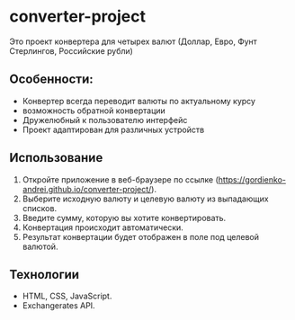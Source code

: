 # converter-project
Это проект конвертера для четырех валют (Доллар, Евро, Фунт Стерлингов, Российские рубли)
## Особенности:

- Конвертер всегда переводит валюты по актуальному курсу
- возможность обратной конвертации
- Дружелюбный к пользователю интерфейс
- Проект адаптирован для различных устройств

## Использование

1. Откройте приложение в веб-браузере по ссылке (https://gordienko-andrei.github.io/converter-project/).
2. Выберите исходную валюту и целевую валюту из выпадающих списков.
3. Введите сумму, которую вы хотите конвертировать.
4. Конвертация происходит автоматически.
5. Результат конвертации будет отображен в поле под целевой валютой.

## Технологии

- HTML, CSS, JavaScript.
- Exchangerates API.
